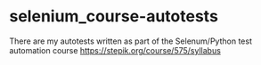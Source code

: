 # selenium_course-autotests
There are my autotests written as part of the Selenum/Python test automation course
https://stepik.org/course/575/syllabus
